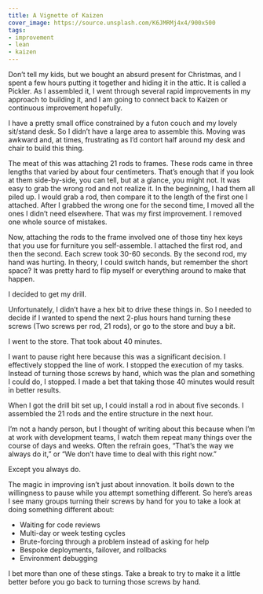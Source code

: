 ```yaml
---
title: A Vignette of Kaizen
cover_image: https://source.unsplash.com/K6JMRMj4x4/900x500
tags:
- improvement
- lean
- kaizen
---
```

Don’t tell my kids, but we bought an absurd present for Christmas, and I spent a few hours putting it together and hiding it in the attic. It is called a Pickler. As I assembled it, I went through several rapid improvements in my approach to building it, and I am going to connect back to Kaizen or continuous improvement hopefully.

I have a pretty small office constrained by a futon couch and my lovely sit/stand desk. So I didn’t have a large area to assemble this. Moving was awkward and, at times, frustrating as I’d contort half around my desk and chair to build this thing.

The meat of this was attaching 21 rods to frames. These rods came in three lengths that varied by about four centimeters. That’s enough that if you look at them side-by-side, you can tell, but at a glance, you might not. It was easy to grab the wrong rod and not realize it. In the beginning, I had them all piled up. I would grab a rod, then compare it to the length of the first one I attached. After I grabbed the wrong one for the second time, I moved all the ones I didn’t need elsewhere. That was my first improvement. I removed one whole source of mistakes.

Now, attaching the rods to the frame involved one of those tiny hex keys that you use for furniture you self-assemble. I attached the first rod, and then the second. Each screw took 30-60 seconds. By the second rod, my hand was hurting. In theory, I could switch hands, but remember the short space? It was pretty hard to flip myself or everything around to make that happen. 

I decided to get my drill.

Unfortunately, I didn’t have a hex bit to drive these things in. So I needed to decide if I wanted to spend the next 2-plus hours hand turning these screws (Two screws per rod, 21 rods), or go to the store and buy a bit.

I went to the store. That took about 40 minutes.

I want to pause right here because this was a significant decision. I effectively stopped the line of work. I stopped the execution of my tasks. Instead of turning those screws by hand, which was the plan and something I could do, I stopped. I made a bet that taking those 40 minutes would result in better results.

When I got the drill bit set up, I could install a rod in about five seconds. I assembled the 21 rods and the entire structure in the next hour. 

I’m not a handy person, but I thought of writing about this because when I’m at work with development teams, I watch them repeat many things over the course of days and weeks. Often the refrain goes, “That’s the way we always do it,” or “We don’t have time to deal with this right now.”

Except you always do.

The magic in improving isn’t just about innovation. It boils down to the willingness to pause while you attempt something different. So here’s areas I see many groups turning their screws by hand for you to take a look at doing something different about:

- Waiting for code reviews
- Multi-day or week testing cycles
- Brute-forcing through a problem instead of asking for help
- Bespoke deployments, failover, and rollbacks
- Environment debugging

I bet more than one of these stings. Take a break to try to make it a little better before you go back to turning those screws by hand.
